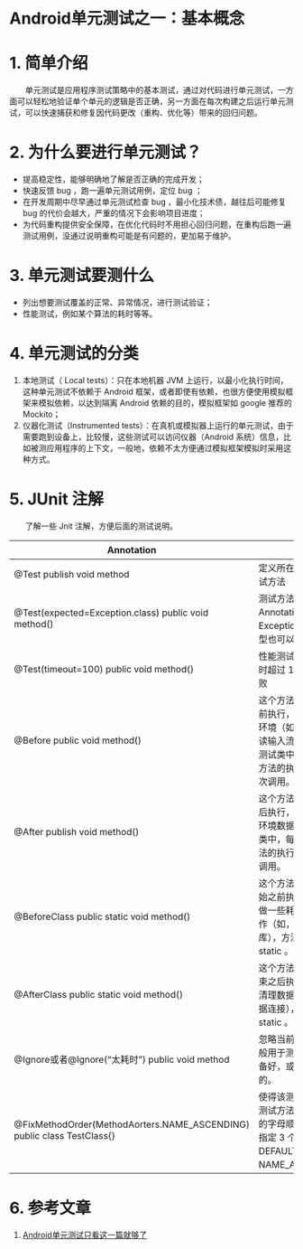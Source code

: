 # Android单元测试之一：基本概念

# 1. 简单介绍

　　单元测试是应用程序测试策略中的基本测试，通过对代码进行单元测试，一方面可以轻松地验证单个单元的逻辑是否正确，另一方面在每次构建之后运行单元测试，可以快速捕获和修复因代码更改（重构、优化等）带来的回归问题。

# 2. 为什么要进行单元测试？

* 提高稳定性，能够明确地了解是否正确的完成开发；
* 快速反馈 bug ，跑一遍单元测试用例，定位 bug ；
* 在开发周期中尽早通过单元测试检查 bug ，最小化技术债，越往后可能修复 bug 的代价会越大，严重的情况下会影响项目进度；
* 为代码重构提供安全保障，在优化代码时不用担心回归问题，在重构后跑一遍测试用例，没通过说明重构可能是有问题的，更加易于维护。

# 3. 单元测试要测什么

* 列出想要测试覆盖的正常、异常情况，进行测试验证；
* 性能测试，例如某个算法的耗时等等。

# 4. 单元测试的分类

1. 本地测试（ Local tests）：只在本地机器 JVM 上运行，以最小化执行时间，这种单元测试不依赖于 Android 框架，或者即使有依赖，也很方便使用模拟框架来模拟依赖，以达到隔离 Android 依赖的目的，模拟框架如 google 推荐的 Mockito；
2. 仪器化测试（Instrumented tests）：在真机或模拟器上运行的单元测试，由于需要跑到设备上，比较慢，这些测试可以访问仪器（Android 系统）信息，比如被测应用程序的上下文，一般地，依赖不太方便通过模拟框架模拟时采用这种方式。

# 5. JUnit 注解

　　了解一些 Jnit 注解，方便后面的测试说明。

| Annotation | 描述 |
| -------- | -------- |
| @Test publish void method | 定义所在方法为单元测试方法 |
| @Test(expected=Exception.class) public void method() | 测试方法若没有抛出 Annotation 中的 Exception 类型（子类型也可以）-> 失败 |
| @Test(timeout=100) public void method() | 性能测试，如果方法耗时超过 100 毫秒 -> 失败 |
| @Before public void method() | 这个方法在每个测试之前执行，用于准备测试环境（如：初始化类，读输入流等），在一个测试类中，每个 @Test 方法的执行都会触发一次调用。 |
| @After publish void method() | 这个方法在每个测试之后执行，用于清理测试环境数据，在一个测试类中，每个 @Test 方法的执行都会触发一次调用。 |
| @BeforeClass public static void method() | 这个方法在所有测试开始之前执行一次，用于做一些耗时的初始化工作（如，连接数据库），方法必须是 static 。 |
| @AfterClass public static void method() | 这个方法在所有测试结束之后执行一次，用于清理数据（如：断开数据连接），方法必须是 static 。 |
| @Ignore或者@Ignore(“太耗时”) public void method | 忽略当前测试方法，一般用于测试方法还没准备好，或者太耗时之类的。 |
| @FixMethodOrder(MethodAorters.NAME_ASCENDING) public class TestClass{} | 使得该测试类中的所有测试方法都按照方法名的字母顺序执行，分别指定 3 个值，DEFAULT、JVM、NAME_ASCENDING。 |

# 6. 参考文章

1. [Android单元测试只看这一篇就够了](https://www.jianshu.com/p/aa51a3e007e2)